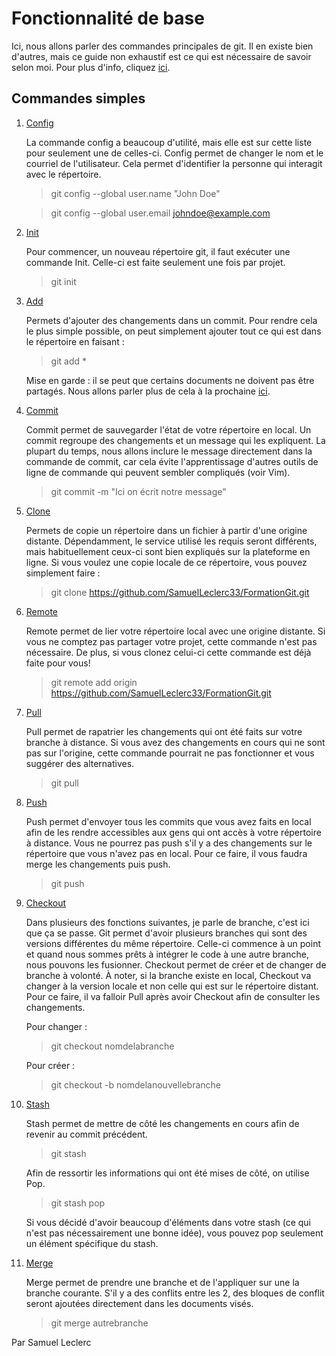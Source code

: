 # Fonctionnalité de base

Ici, nous allons parler des commandes principales de git. Il en existe bien d'autres, mais ce guide non exhaustif est ce qui est nécessaire de savoir selon moi. Pour plus d'info, cliquez [ici](https://git-scm.com/docs).

## Commandes simples

1. [Config](https://git-scm.com/docs/git-config)

   La commande config a beaucoup d'utilité, mais elle est sur cette liste pour seulement une de celles-ci. Config permet de changer le nom et le courriel de l'utilisateur. Cela permet d'identifier la personne qui interagit avec le répertoire.

   > git config --global user.name "John Doe"

   > git config --global user.email johndoe@example.com

2. [Init](https://git-scm.com/docs/git-init)
   
   Pour commencer, un nouveau répertoire git, il faut exécuter une commande Init. Celle-ci est faite seulement une fois par projet. 

   > git init

3. [Add](https://git-scm.com/docs/git-add)

   Permets d'ajouter des changements dans un commit. Pour rendre cela le plus simple possible, on peut simplement ajouter tout ce qui est dans le répertoire en faisant : 
   > git add *
   
   Mise en garde : il se peut que certains documents ne doivent pas être partagés. Nous allons parler plus de cela à la prochaine [ici](./professionalUse.md).

4. [Commit](https://git-scm.com/docs/git-commit)
   
   Commit permet de sauvegarder l'état de votre répertoire en local. Un commit regroupe des changements et un message qui les expliquent. La plupart du temps, nous allons inclure le message directement dans la commande de commit, car cela évite l'apprentissage d'autres outils de ligne de commande qui peuvent sembler compliqués (voir Vim).

   > git commit -m "Ici on écrit notre message"

5. [Clone](https://git-scm.com/docs/git-clone)

   Permets de copie un répertoire dans un fichier à partir d'une origine distante. Dépendamment, le service utilisé les requis seront différents, mais habituellement ceux-ci sont bien expliqués sur la plateforme en ligne. Si vous voulez une copie locale de ce répertoire, vous pouvez simplement faire : 

   > git clone https://github.com/SamuelLeclerc33/FormationGit.git

6. [Remote](https://git-scm.com/docs/git-remote)

   Remote permet de lier votre répertoire local avec une origine distante. Si vous ne comptez pas partager votre projet, cette commande n'est pas nécessaire. De plus, si vous clonez celui-ci cette commande est déjà faite pour vous!

   > git remote add origin https://github.com/SamuelLeclerc33/FormationGit.git

7. [Pull](https://git-scm.com/docs/git-pull)

   Pull permet de rapatrier les changements qui ont été faits sur votre branche à distance. Si vous avez des changements en cours qui ne sont pas sur l'origine, cette commande pourrait ne pas fonctionner et vous suggérer des alternatives.

   > git pull

8. [Push](https://git-scm.com/docs/git-push)

   Push permet d'envoyer tous les commits que vous avez faits en local afin de les rendre accessibles aux gens qui ont accès à votre répertoire à distance. Vous ne pourrez pas push s'il y a des changements sur le répertoire que vous n'avez pas en local. Pour ce faire, il vous faudra merge les changements puis push. 

   > git push

9. [Checkout](https://git-scm.com/docs/git-checkout)

   Dans plusieurs des fonctions suivantes, je parle de branche, c'est ici que ça se passe. Git permet d'avoir plusieurs branches qui sont des versions différentes du même répertoire. Celle-ci commence à un point et quand nous sommes prêts à intégrer le code à une autre branche, nous pouvons les fusionner. Checkout permet de créer et de changer de branche à volonté. À noter, si la branche existe en local, Checkout va changer à la version locale et non celle qui est sur le répertoire distant. Pour ce faire, il va falloir Pull après avoir Checkout afin de consulter les changements.

   Pour changer : 
   > git checkout nomdelabranche

   Pour créer : 
   > git checkout -b nomdelanouvellebranche

10. [Stash](https://git-scm.com/docs/git-stash)
   
    Stash permet de mettre de côté les changements en cours afin  de revenir au commit précédent. 
    > git stash
 
    Afin de ressortir les informations qui ont été mises de côté, on  utilise Pop.
    > git stash pop
 
    Si vous décidé d'avoir beaucoup d'éléments dans votre stash  (ce qui n'est pas nécessairement une bonne idée), vous pouvez  pop seulement un élément spécifique du stash.

11. [Merge](https://git-scm.com/docs/git-merge)

    Merge permet de prendre une branche et de l'appliquer sur une la branche courante. S'il y a des conflits entre les 2, des bloques de conflit seront ajoutées directement dans les documents visés.

    > git merge autrebranche

Par Samuel Leclerc